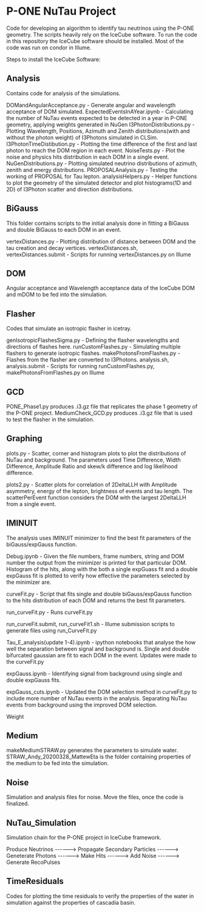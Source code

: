 # P-ONE NuTau Project

Code for developing an algorithm to identify tau neutrinos using the P-ONE geometry. The scripts heavily rely on the IceCube software. To run the code in this repository the IceCube software should be installed. Most of the code was run on condor in Illume.

Steps to install the IceCube Software:

## Analysis

Contains code for analysis of the simulations.

DOMandAngularAcceptance.py - Generate angular and wavelength acceptance of DOM simulated.
ExpectedEventsInAYear.ipynb - Calculating the number of NuTau events expected to be detected in a year in P-ONE geometry, applying weights generated in NuGen
I3PhotonDistributions.py - Plotting Wavelength, Positions, Azimuth and Zenith distributions(with and without the photon weight) of I3Photons simulated in CLSim.
I3PhotonTimeDistibution.py - Plotting the time difference of the first and last photon to reach the DOM region in each event.
NoiseTests.py - Plot the noise and physics hits distribution in each DOM in a single event.
NuGenDistributions.py - Plotting simulated neutrino distributions of azimuth, zenith and energy distributions.
PROPOSALAnalysis.py - Testing the working of PROPOSAL for Tau lepton.
analysisHelpers.py - Helper functions to plot the geometry of the simulated detector and plot histograms(1D and 2D) of I3Photon scatter and direction distributions.

## BiGauss
This folder contains scripts to the initial analysis done in fitting a BiGauss and double BiGauss to each DOM in an event.   

vertexDistances.py - Plotting distribution of distance between DOM and the tau creation and decay vertices.
vertexDistances.sh, vertexDistances.submit - Scripts for running vertexDistances.py on Illume

## DOM

Angular acceptance and Wavelength acceptance data of the IceCube DOM and mDOM to be fed into the simulation.

## Flasher

Codes that simulate an isotropic flasher in icetray.

genIsotropicFlashesSigma.py - Defining the flasher wavelengths and directions of flashes here.
runCustomFlashes.py - Simulating multiple flashers to generate isotropic flashes.
makePhotonsFromFlashes.py - Flashes from the flasher are converted to I3Photons.
analysis.sh, analysis.submit - Scripts for running runCustomFlashes.py, makePhotonsFromFlashes.py  on Illume

## GCD

PONE_Phase1.py produces .i3.gz file that replicates the phase 1 geometry of the P-ONE project.
MediumCheck_GCD.py produces .i3.gz file that is used to test the flasher in the simulation.

## Graphing

plots.py - Scatter, corner and histogram plots to plot the distributions of NuTau and background. The parameters used Time Difference, Width Difference, Amplitude Ratio and skew/k difference and log likelihood difference.

plots2.py - Scatter plots for correlation of 2DeltaLLH with Amplitude asymmetry, energy of the lepton, brightness of events and tau length. The scatterPerEvent function considers the DOM with the largest 2DeltaLLH from a single event.

## IMINUIT

The analysis uses IMINUIT minimizer to find the best fit parameters of the biGauss/expGauss function.

Debug.ipynb - Given the file numbers, frame numbers, string and DOM number the output from the minimizer is printed for that particular DOM. Histogram of the hits, along with the both a single expGuass fit and a double expGauss fit is plotted to verify how effective the parameters selected by the minimizer are.

curveFit.py - Script that fits single and double biGauss/expGauss function to the hits distribution of each DOM and returns the best fit parameters.

run_curveFit.py - Runs curveFit.py

run_curveFit.submit, run_curveFit1.sh - Illume submission scripts to generate files using run_CurveFit.py

Tau_E_analysis(update 1-4).ipynb - ipython notebooks that analyse the how well the separation between signal and background is. Single and double bifurcated gaussian are fit to each DOM in the event. Updates were made to the curveFit.py

expGauss.ipynb - Identifying signal from background using single and double expGauss fits.

expGauss_cuts.ipynb - Updated the DOM selection method in curveFit.py to include more number of NuTau events in the analysis. Separating NuTau events from background using the improved DOM selection.

Weight

## Medium

makeMediumSTRAW.py generates the parameters to simulate water.
STRAW_Andy_20200328_MattewEta is the folder containing properties of the medium to be fed into the simulation.

## Noise

Simulation and analysis files for noise. Move the files, once the code is finalized.

## NuTau_Simulation

Simulation chain for the P-ONE project in IceCube framework.

Produce Neutrinos ------> Propagate Secondary Particles ------> Geneterate Photons ------> Make Hits ------> Add Noise ------> Generate RecoPulses

## TimeResiduals

Codes for plotting the time residuals to verify the properties of the water in simulation against the properties of cascadia basin.
